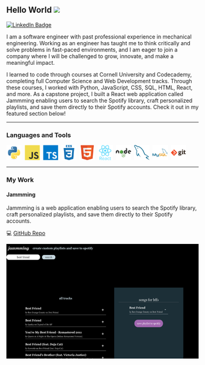 ## Hello World <img src="https://media.giphy.com/media/hvRJCLFzcasrR4ia7z/giphy.gif" width="30px"/> 
<div id="badges">
  <a href="https://www.linkedin.com/in/elizabeth-magie/">
    <img src="https://img.shields.io/badge/LinkedIn-blue?style=for-the-badge&logo=linkedin&logoColor=white" alt="LinkedIn Badge"/>
  </a>
</div>

<div>
  <p>
    I am a software engineer with past professional experience in mechanical engineering. Working as an engineer has taught me to think critically and solve problems in fast-paced environments, and I am eager to join a company where I will be challenged to grow, innovate, and make a meaningful impact.
  </p>
</div>

<div>
  <p>
    I learned to code through courses at Cornell University and Codecademy, completing full Computer Science and Web Development tracks. Through these courses, I worked with Python, JavaScript, CSS, SQL, HTML, React, and more. As a capstone project, I built a React web application called Jammming enabling users to search the Spotify library, craft personalized playlists, and save them directly to their Spotify accounts. Check it out in my featured section below!
  </p>
</div>

---

### Languages and Tools
<div>
  <img src="https://github.com/devicons/devicon/blob/master/icons/python/python-original.svg" title="Python" alt="Python" width="40" height="40"/>&nbsp;
  <img src="https://github.com/devicons/devicon/blob/master/icons/javascript/javascript-original.svg" title="JavaScript" alt="JavaScript" width="40" height="40"/>&nbsp;
  <img src="https://github.com/devicons/devicon/blob/master/icons/typescript/typescript-original.svg" title="TypeScript" alt="TypeScript" width="40" height="40"/>&nbsp
  <img src="https://github.com/devicons/devicon/blob/master/icons/css3/css3-plain-wordmark.svg"  title="CSS3" alt="CSS" width="40" height="40"/>&nbsp;
  <img src="https://github.com/devicons/devicon/blob/master/icons/html5/html5-original.svg" title="HTML5" alt="HTML" width="40" height="40"/>&nbsp;
  <img src="https://github.com/devicons/devicon/blob/master/icons/react/react-original-wordmark.svg" title="React" alt="React" width="40" height="40"/>&nbsp;
  <img src="https://github.com/devicons/devicon/blob/master/icons/nodejs/nodejs-original-wordmark.svg" title="NodeJS" alt="NodeJS" width="40" height="40"/>&nbsp;
  <img src="https://github.com/devicons/devicon/blob/master/icons/mysql/mysql-original.svg" title="SQL" alt="SQL" width="40" height="40"/>&nbsp;
  <img src="https://github.com/devicons/devicon/blob/master/icons/mysql/mysql-original-wordmark.svg" title="MySQL"  alt="MySQL" width="40" height="40"/>&nbsp;
  <img src="https://github.com/devicons/devicon/blob/master/icons/git/git-original-wordmark.svg" title="Git" **alt="Git" width="40" height="40"/>
</div>

---

### My Work
<div>
  <h4>Jammming</h4>
  <p>
    Jammming is a web application enabling users to search the Spotify library, craft personalized playlists, and save them directly to their Spotify accounts.
  </p>
  <p>
    💻  <a href="https://github.com/elizabethmagie/jammming">GitHub Repo</a>
  </p>
  <img src="/jammming.png" width="600" height="300">
</div>


<!--
**elizabethmagie/elizabethmagie** is a ✨ _special_ ✨ repository because its `README.md` (this file) appears on your GitHub profile.

Here are some ideas to get you started:

- 🔭 I’m currently working on ...
- 🌱 I’m currently learning ...
- 👯 I’m looking to collaborate on ...
- 🤔 I’m looking for help with ...
- 💬 Ask me about ...
- 📫 How to reach me: ...
- 😄 Pronouns: ...
- ⚡ Fun fact: ...
-->
